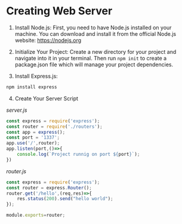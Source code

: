# Creating Web Server

 1. Install Node.js: First, you need to have Node.js installed on your machine. You can download and install it from the official Node.js website: https://nodejs.org

2. Initialize Your Project: Create a new directory for your project and navigate into it in your terminal. Then run ```npm init``` to create a package.json file which will manage your project dependencies.

3. Install Express.js:

```bash
npm install express
```

4. Create Your Server Script

*server.js*
```javascript
const express = require('express');
const router = require('./routers');
const app = express();
const port = '1337';
app.use('/',router);
app.listen(port,()=>{
    console.log(`Project runnig on port ${port}`);
}) 
```

*router.js*

```javascript 
const express = require('express');
const router = express.Router();
router.get('/hello',(req,res)=>{
    res.status(200).send("hello world");
});

module.exports=router;

```